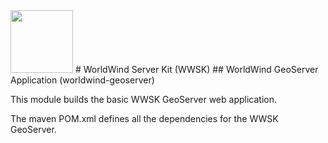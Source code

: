 <img src="https://worldwind.arc.nasa.gov/css/images/nasa-logo.svg" height="100"/> 
# WorldWind Server Kit (WWSK)
## WorldWind GeoServer Application (worldwind-geoserver)

This module builds the basic WWSK GeoServer web application. 

The maven POM.xml defines all the dependencies for the WWSK GeoServer.